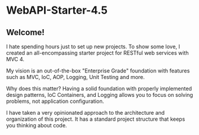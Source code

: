 # WebAPI-Starter-4.5

## Welcome!
I hate spending hours just to set up new projects.  To show some love, I created an all-encompassing starter project for RESTful web services with MVC 4.

My vision is an out-of-the-box "Enterprise Grade" foundation with features such as MVC, IoC, AOP, Logging, Unit Testing and more.

Why does this matter?  Having a solid foundation with properly implemented design patterns, IoC Containers, and Logging allows you to focus on solving problems, not application configuration.

I have taken a very opinionated approach to the architecture and organization of this project.  It has a standard project structure that keeps you thinking about code.
